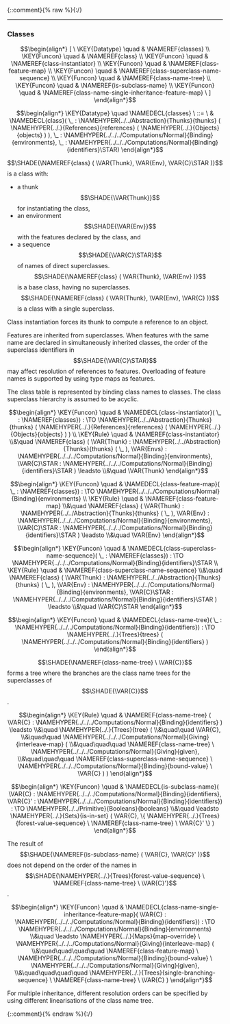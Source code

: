 {::comment}{% raw %}{:/}


----

### Classes
               


$$\begin{align*}
  [ \
  \KEY{Datatype} \quad & \NAMEREF{classes} \\
  \KEY{Funcon} \quad & \NAMEREF{class} \\
  \KEY{Funcon} \quad & \NAMEREF{class-instantiator} \\
  \KEY{Funcon} \quad & \NAMEREF{class-feature-map} \\
  \KEY{Funcon} \quad & \NAMEREF{class-superclass-name-sequence} \\
  \KEY{Funcon} \quad & \NAMEREF{class-name-tree} \\
  \KEY{Funcon} \quad & \NAMEREF{is-subclass-name} \\
  \KEY{Funcon} \quad & \NAMEREF{class-name-single-inheritance-feature-map}
  \ ]
\end{align*}$$

$$\begin{align*}
  \KEY{Datatype} \quad 
  \NAMEDECL{classes} 
  \ ::= \ & \NAMEDECL{class}(
                               \_ : \NAMEHYPER{../../Abstraction}{Thunks}{thunks}
                                         (  \NAMEHYPER{../.}{References}{references}
                                                 (  \NAMEHYPER{../.}{Objects}{objects} ) ), \_ : \NAMEHYPER{../../../Computations/Normal}{Binding}{environments}, \_ : \NAMEHYPER{../../../Computations/Normal}{Binding}{identifiers}\STAR)
\end{align*}$$


  $$\SHADE{\NAMEREF{class}
           (  \VAR{Thunk}, 
                  \VAR{Env}, 
                  \VAR{C}\STAR )}$$ is a class with:
  * a thunk $$\SHADE{\VAR{Thunk}}$$ for instantiating the class,
  * an environment $$\SHADE{\VAR{Env}}$$ with the features declared by the class, and
  * a sequence $$\SHADE{\VAR{C}\STAR}$$ of names of direct superclasses.
  $$\SHADE{\NAMEREF{class}
           (  \VAR{Thunk}, 
                  \VAR{Env} )}$$ is a base class, having no superclasses.
  $$\SHADE{\NAMEREF{class}
           (  \VAR{Thunk}, 
                  \VAR{Env}, 
                  \VAR{C} )}$$ is a class with a single superclass.
  
  Class instantiation forces its thunk to compute a reference to an object.

  Features are inherited from superclasses. When features with the same name
  are declared in simultaneously inherited classes, the order of the superclass
  identifiers in $$\SHADE{\VAR{C}\STAR}$$ may affect resolution of references to features. 
  Overloading of feature names is supported by using type maps as features.

  The class table is represented by binding class names to classes. 
  The class superclass hierarchy is assumed to be acyclic.


$$\begin{align*}
  \KEY{Funcon} \quad
  & \NAMEDECL{class-instantiator}(
                       \_ : \NAMEREF{classes}) 
    :  \TO \NAMEHYPER{../../Abstraction}{Thunks}{thunks}
                     (  \NAMEHYPER{../.}{References}{references}
                             (  \NAMEHYPER{../.}{Objects}{objects} ) ) 
\\
  \KEY{Rule} \quad
    & \NAMEREF{class-instantiator} \\&\quad 
        \NAMEREF{class}
          (  \VAR{Thunk} : \NAMEHYPER{../../Abstraction}{Thunks}{thunks}
                            (  \_ ), 
                 \VAR{Envs} : \NAMEHYPER{../../../Computations/Normal}{Binding}{environments}, 
                 \VAR{C}\STAR : \NAMEHYPER{../../../Computations/Normal}{Binding}{identifiers}\STAR ) \leadsto \\&\quad
        \VAR{Thunk}
\end{align*}$$

$$\begin{align*}
  \KEY{Funcon} \quad
  & \NAMEDECL{class-feature-map}(
                       \_ : \NAMEREF{classes}) 
    :  \TO \NAMEHYPER{../../../Computations/Normal}{Binding}{environments} 
\\
  \KEY{Rule} \quad
    & \NAMEREF{class-feature-map} \\&\quad 
        \NAMEREF{class}
          (  \VAR{Thunk} : \NAMEHYPER{../../Abstraction}{Thunks}{thunks}
                            (  \_ ), 
                 \VAR{Env} : \NAMEHYPER{../../../Computations/Normal}{Binding}{environments}, 
                 \VAR{C}\STAR : \NAMEHYPER{../../../Computations/Normal}{Binding}{identifiers}\STAR ) \leadsto \\&\quad
        \VAR{Env}
\end{align*}$$

$$\begin{align*}
  \KEY{Funcon} \quad
  & \NAMEDECL{class-superclass-name-sequence}(
                       \_ : \NAMEREF{classes}) 
    :  \TO \NAMEHYPER{../../../Computations/Normal}{Binding}{identifiers}\STAR 
\\
  \KEY{Rule} \quad
    & \NAMEREF{class-superclass-name-sequence} \\&\quad 
        \NAMEREF{class}
          (  \VAR{Thunk} : \NAMEHYPER{../../Abstraction}{Thunks}{thunks}
                            (  \_ ), 
                 \VAR{Env} : \NAMEHYPER{../../../Computations/Normal}{Binding}{environments}, 
                 \VAR{C}\STAR : \NAMEHYPER{../../../Computations/Normal}{Binding}{identifiers}\STAR ) \leadsto \\&\quad
        \VAR{C}\STAR
\end{align*}$$

$$\begin{align*}
  \KEY{Funcon} \quad
  & \NAMEDECL{class-name-tree}(
                       \_ : \NAMEHYPER{../../../Computations/Normal}{Binding}{identifiers}) 
    :  \TO \NAMEHYPER{../.}{Trees}{trees}
                     (  \NAMEHYPER{../../../Computations/Normal}{Binding}{identifiers} ) 
\end{align*}$$


  $$\SHADE{\NAMEREF{class-name-tree} \ 
           \VAR{C}}$$ forms a tree where the branches are the class name
  trees for the superclasses of $$\SHADE{\VAR{C}}$$.


$$\begin{align*}
  \KEY{Rule} \quad
    & \NAMEREF{class-name-tree}
        (  \VAR{C} : \NAMEHYPER{../../../Computations/Normal}{Binding}{identifiers} ) \leadsto \\&\quad
        \NAMEHYPER{../.}{Trees}{tree}
          ( \\&\quad\quad \VAR{C}, \\&\quad\quad
                 \NAMEHYPER{../../../Computations/Normal}{Giving}{interleave-map}
                  ( \\&\quad\quad\quad \NAMEREF{class-name-tree} \ 
                          \NAMEHYPER{../../../Computations/Normal}{Giving}{given}, \\&\quad\quad\quad
                         \NAMEREF{class-superclass-name-sequence} \ 
                          \NAMEHYPER{../../../Computations/Normal}{Binding}{bound-value} \ 
                            \VAR{C} ) )
\end{align*}$$

$$\begin{align*}
  \KEY{Funcon} \quad
  & \NAMEDECL{is-subclass-name}(
                       \VAR{C} : \NAMEHYPER{../../../Computations/Normal}{Binding}{identifiers}, \VAR{C}' : \NAMEHYPER{../../../Computations/Normal}{Binding}{identifiers}) 
    :  \TO \NAMEHYPER{../../Primitive}{Booleans}{booleans} \\&\quad
    \leadsto \NAMEHYPER{../.}{Sets}{is-in-set}
               (  \VAR{C}, 
                      \{  \NAMEHYPER{../.}{Trees}{forest-value-sequence} \ 
                              \NAMEREF{class-name-tree} \ 
                                \VAR{C}' \} )
\end{align*}$$


  The result of $$\SHADE{\NAMEREF{is-subclass-name}
           (  \VAR{C}, 
                  \VAR{C}' )}$$ does not depend on the order of
  the names in $$\SHADE{\NAMEHYPER{../.}{Trees}{forest-value-sequence} \ 
           \NAMEREF{class-name-tree} \ 
             \VAR{C}'}$$. 


$$\begin{align*}
  \KEY{Funcon} \quad
  & \NAMEDECL{class-name-single-inheritance-feature-map}(
                       \VAR{C} : \NAMEHYPER{../../../Computations/Normal}{Binding}{identifiers}) 
    :  \TO \NAMEHYPER{../../../Computations/Normal}{Binding}{environments} \\&\quad
    \leadsto \NAMEHYPER{../.}{Maps}{map-override} \ 
               \NAMEHYPER{../../../Computations/Normal}{Giving}{interleave-map}
                 ( \\&\quad\quad\quad\quad \NAMEREF{class-feature-map} \ 
                         \NAMEHYPER{../../../Computations/Normal}{Binding}{bound-value} \ 
                           \NAMEHYPER{../../../Computations/Normal}{Giving}{given}, \\&\quad\quad\quad\quad
                        \NAMEHYPER{../.}{Trees}{single-branching-sequence} \ 
                         \NAMEREF{class-name-tree} \ 
                           \VAR{C} )
\end{align*}$$


  For multiple inheritance, different resolution orders can be specified
  by using different linearisations of the class name tree.




[Funcons-beta]: /CBS-beta/math/Funcons-beta
  "FUNCONS-BETA"
[Unstable-Funcons-beta]: /CBS-beta/math/Unstable-Funcons-beta
  "UNSTABLE-FUNCONS-BETA"
[Languages-beta]: /CBS-beta/math/Languages-beta
  "LANGUAGES-BETA"
[Unstable-Languages-beta]: /CBS-beta/math/Unstable-Languages-beta
  "UNSTABLE-LANGUAGES-BETA"
[CBS-beta]: /CBS-beta
  "CBS-BETA"
[Classes.cbs]: https://github.com/plancomps/CBS-beta/blob/math/Funcons-beta/Values/Composite/Classes/Classes.cbs
  "CBS SOURCE FILE ON GITHUB"
[PLAIN]: /CBS-beta/docs/Funcons-beta/Values/Composite/Classes
  "CBS SOURCE WEB PAGE"
 [PRETTY]: /CBS-beta/math/Funcons-beta/Values/Composite/Classes
  "CBS-KATEX WEB PAGE"
[PDF]: https://github.com/plancomps/CBS-beta/blob/math/Funcons-beta/Values/Composite/Classes/Classes.pdf
  "CBS-LATEX PDF FILE"
[PLanCompS Project]: https://plancomps.github.io
  "PROGRAMMING LANGUAGE COMPONENTS AND SPECIFICATIONS PROJECT HOME PAGE"
{::comment}{% endraw %}{:/}
